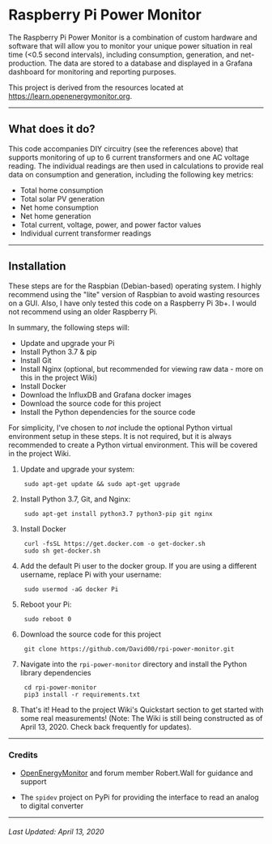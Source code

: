 # Raspberry Pi Power Monitor

The Raspberry Pi Power Monitor is a combination of custom hardware and software that will allow you to monitor your unique power situation in real time (<0.5 second intervals), including consumption, generation, and net-production. The data are stored to a database and displayed in a Grafana dashboard for monitoring and reporting purposes.

This project is derived from the resources located at https://learn.openenergymonitor.org. 



---

## What does it do?

This code accompanies DIY circuitry (see the references above) that supports monitoring of up to 6 current transformers and one AC voltage reading. The individual readings are then used in calculations to provide real data on consumption and generation, including the following key metrics:

* Total home consumption
* Total solar PV generation
* Net home consumption
* Net home generation
* Total current, voltage, power, and power factor values
* Individual current transformer readings

---

## Installation

These steps are for the Raspbian (Debian-based) operating system. I highly recommend using the "lite" version of Raspbian to avoid wasting resources on a GUI.  Also, I have only tested this code on a Raspberry Pi 3b+. I would not recommend using an older Raspberry Pi.

In summary, the following steps will:

* Update and upgrade your Pi
* Install Python 3.7 & pip
* Install Git
* Install Nginx (optional, but recommended for viewing raw data - more on this in the project Wiki)
* Install Docker
* Download the InfluxDB and Grafana docker images
* Download the source code for this project
* Install the Python dependencies for the source code

For simplicity, I've chosen to *not* include the optional Python virtual environment setup in these steps. It is not required, but it is always recommended to create a Python virtual environment. This will be covered in the project Wiki.


1. Update and upgrade your system:

        sudo apt-get update && sudo apt-get upgrade

2. Install Python 3.7, Git, and Nginx:

        sudo apt-get install python3.7 python3-pip git nginx

3. Install Docker

        curl -fsSL https://get.docker.com -o get-docker.sh
        sudo sh get-docker.sh

4. Add the default Pi user to the docker group. If you are using a different username, replace Pi with your username:

        sudo usermod -aG docker Pi

5. Reboot your Pi:

        sudo reboot 0

6. Download the source code for this project

        git clone https://github.com/David00/rpi-power-monitor.git


7. Navigate into the `rpi-power-monitor` directory and install the Python library dependencies

        cd rpi-power-monitor
        pip3 install -r requirements.txt 

8. That's it! Head to the project Wiki's Quickstart section to get started with some real measurements! (Note: The Wiki is still being constructed as of April 13, 2020. Check back frequently for updates).


---

### Credits

* [OpenEnergyMonitor](https://openenergymonitor.org) and forum member Robert.Wall for guidance and support

* The `spidev` project on PyPi for providing the interface to read an analog to digital converter


---


###### Last Updated:  April 13, 2020